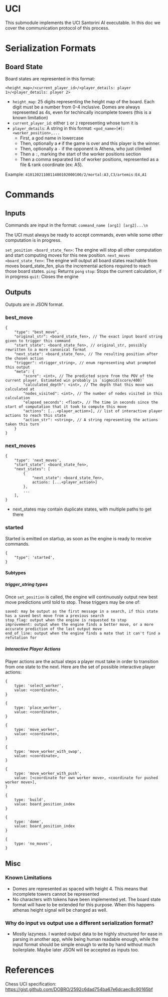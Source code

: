 # UCI

This submodule implements the UCI Santorini AI executable. In this doc we cover the communication protocol of this process.

# Serialization Formats
## Board State
Board states are represented in this format:

```<height_map>/<current_player_id>/<player_details: player 1>/<player_details: player 2>```
- `height_map`: 25 digits representing the height map of the board. Each digit must be a number from 0-4 inclusive. Domes are always represented as 4s, even for techincally incomplete towers (this is a known limitation)
- `current_player_id`: either `1` or `2` representing whose turn it is
- `player_details`: A string in this format: `<god_name>[#]:<worker_position>,...`
    - First, a god name in lowercase
    - Then, optionally a `#` if the game is over and this player is the winner.
    - Then, optionally a `-` if the opponent is Athena, who just climbed
    - Then a `:`, marking the start of the worker positions section
    - Then a comma separated list of worker positions, represented as a file & rank coordinate (ex: A5).

Example:
`4101202110011400102000100/2/mortal:A3,C3/artemis:E4,A1`

# Commands
## Inputs
Commands are input in the format:
`command_name [arg1] [arg2]...\n`

The UCI must always be ready to accept commands, even while some other computation is in progress.

`set_position <board_state_fen>`: The engine will stop all other computation and start computing moves for this new position.
`next_moves <board_state_fen>`: The engine will output all board states reachable from moves board_state_fen, plus the incremental actions required to reach those board states.
`ping`: Returns `pong`
`stop`: Stops the current calculation, if in progress
`quit`: Closes the engine

## Outputs
Outputs are in JSON format.

### best_move
```
{
    "type": "best_move",
    "original_str": <board_state_fen>, // The exact input board string given to trigger this command
    "start_state": <board_state_fen>, // original_str, possibly rewritten to a more canonical format
    "next_state": <board_state_fen>, // The resulting position after the chosen action
    "trigger": <trigger_string>, // enum representing what prompted this output
    "meta": {
        "score": <int>, // The predicted score from the POV of the current player. Estimated win probably is `sigmoid(score/400)`
        "calculated_depth": <int>, // The depth that this move was calculated at
        "nodes_visited": <int>, // The number of nodes visited in this calculation
        "elapsed_seconds": <float>, // The time in seconds since the start of computation that it took to compute this move
        "actions": [...<player_action>], // list of interactive player actions to reach this state
        "action_str": <string>, // A string representing the actions taken this turn
    }
}
```

### next_moves
```
{
    "type": 'next_moves',
    "start_state": <board_state_fen>,
    "next_states": [
        {
            "next_state": <board_state_fen>,
            actions: [...<player_action>]
        },
        ...
    ],
}
```

* next_states may contain duplicate states, with multiple paths to get there

### started
Started is emitted on startup, as soon as the engine is ready to receive commands.
```
{
    "type": 'started',
}
```

#### Subtypes
##### trigger_string types
Once `set_position` is called, the engine will continuously output new best move predictions until told to stop. These triggers may be one of:

```
saved: may be output as the first message in a search, if this state has a saved best move from a previous search
stop_flag: output when the engine is requested to stop
improvement: output when the engine finds a better move, or a more accurate prediction of the last output move
end_of_line: output when the engine finds a mate that it can't find a refutation for
```

##### Interactive Player Actions
Player actions are the actual steps a player must take in order to transition from one state to the next.
Here are the set of possible interactive player actions:
```
{
    type: 'select_worker',
    value: <coordinate>,
}

{
    type: 'place_worker',
    value: <coordinate>,
}

{
    type: 'move_worker',
    value: <coordinate>,
}

{
    type: 'move_worker_with_swap',
    value: <coordinate>,
}

{
    type: 'move_worker_with_push',
    value: [<coordinate for own worker move>, <coordinate for pushed worker move>],
}

{
    type: 'build',
    value: board_position_index
}

{
    type: 'dome',
    value: board_position_index
}

{
    type: 'no_moves',
}
```

## Misc

### Known Limitations
- Domes are represented as spaced with height 4. This means that incomplete towers cannot be represented
- No characters with tokens have been implemented yet. The board state format will have to be extended for this purpose. When this happens athenas height signal will be changed as well.

### Why do input vs output use a different serialization format?
- Mostly lazyness. I wanted output data to be highly structured for ease in parsing in another app, while being human readable enough, while the input format should be simple enough to write by hand without much boilerplate. Maybe later JSON will be accepted as inputs too.

# References
Chess UCI specification:
https://gist.github.com/DOBRO/2592c6dad754ba67e6dcaec8c90165bf
